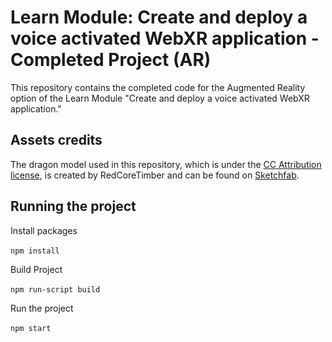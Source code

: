 # Learn Module: Create and deploy a voice activated WebXR application - Completed Project (AR)
This repository contains the completed code for the Augmented Reality option of the Learn Module "Create and deploy a voice activated WebXR application."

## Assets credits
The dragon model used in this repository, which is under the [CC Attribution license](https://creativecommons.org/licenses/by/4.0/), is created by RedCoreTimber and can be found on [Sketchfab](https://sketchfab.com/3d-models/dragon-flying-cycle-ae0831702eac462a9969ff4f8bd57710).

## Running the project

Install packages <br>	
`npm install`	

Build Project <br>	
`npm run-script build`	

Run the project <br>	
`npm start`
